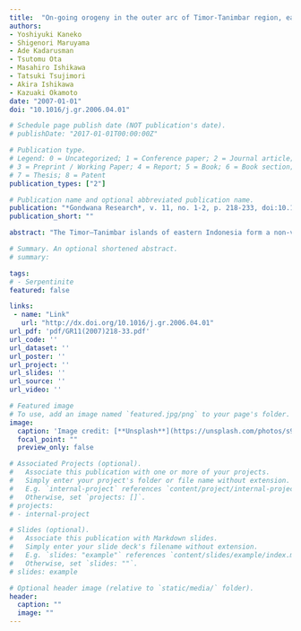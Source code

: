 ```yaml
---
title:  "On-going orogeny in the outer arc of Timor-Tanimbar region, eastern Indonesia"
authors:
- Yoshiyuki Kaneko
- Shigenori Maruyama
- Ade Kadarusman
- Tsutomu Ota
- Masahiro Ishikawa
- Tatsuki Tsujimori
- Akira Ishikawa
- Kazuaki Okamoto
date: "2007-01-01"
doi: "10.1016/j.gr.2006.04.01"

# Schedule page publish date (NOT publication's date).
# publishDate: "2017-01-01T00:00:00Z"

# Publication type.
# Legend: 0 = Uncategorized; 1 = Conference paper; 2 = Journal article;
# 3 = Preprint / Working Paper; 4 = Report; 5 = Book; 6 = Book section;
# 7 = Thesis; 8 = Patent
publication_types: ["2"]

# Publication name and optional abbreviated publication name.
publication: "*Gondwana Research*, v. 11, no. 1-2, p. 218-233, doi:10.1016/j.gr.2006.04.013"
publication_short: ""

abstract: "The Timor–Tanimbar islands of eastern Indonesia form a non-volcanic arc in front of a 7 km deep fore-arc basin that separates it from a volcanic inner arc. The Timor–Tanimbar Islands expose one of the youngest high P/T metamorphic belts in the world, providing us with an excellent opportunity to study the inception of orogenic processes, undisturbed by later tectonic events. Structural and petrological studies of the high P/T metamorphic belt show that both deformation and metamorphic grade increase towards the centre of the 1 km thick crystalline belt. Kinematic indicators exhibit top-to-the-north sense of shear along the subhorizontal upper boundaries and top-to-the-south sense in the bottom boundaries of the high P/T metamorphic belt. Overall configuration suggests that the high P/T metamorphic rocks extruded as a thin sheet into a space between overlying ophiolites and underlying continental shelf sediments. Petrological study further illustrates that the central crystalline unit underwent a Barrovian-type overprint of the original high P/T metamorphic assemblages during wedge extrusion, and the metamorphic grade ranged from pumpellyite-actinolite to upper amphibolite facies. Quaternary uplift, marked by elevation of recent reefs, was estimated to be about 1260 m in Timor in the west and decreases toward Tanimbar in the east. In contrast, radiometric ages for the high P/T metamorphic rocks suggest that the exhumation of the high P/T metamorphic belt started in western Timor in Late Miocene time and migrated toward the east. Thus, the tectonic evolution of this region is diachronous and youngs to the east. We conclude that the deep-seated high P/T metamorphic belt extrudes into shallow crustal levels as a first step, followed by doming at a later stage. The so-called ‘mountain building’ process is restricted to the second stage. We attribute this Quaternary rapid uplift to rebound of the subducting Australian continental crust beneath Timor after it achieved positive buoyancy, due to break-off of the oceanic slab fringing the continental crust. In contrast, Tanimbar in the east has not yet been affected by later doming. A wide spectrum of processes, starting from extrusion of the high P/T metamorphic rocks and ending with the later doming due to slab break-off, can be observed in the Timor–Tanimbar region."

# Summary. An optional shortened abstract.
# summary: 

tags: 
# - Serpentinite
featured: false

links:
 - name: "Link"
   url: "http://dx.doi.org/10.1016/j.gr.2006.04.01"
url_pdf: 'pdf/GR11(2007)218-33.pdf'
url_code: ''
url_dataset: ''
url_poster: ''
url_project: ''
url_slides: ''
url_source: ''
url_video: ''

# Featured image
# To use, add an image named `featured.jpg/png` to your page's folder. 
image: 
  caption: 'Image credit: [**Unsplash**](https://unsplash.com/photos/s9CC2SKySJM)'
  focal_point: ""
  preview_only: false

# Associated Projects (optional).
#   Associate this publication with one or more of your projects.
#   Simply enter your project's folder or file name without extension.
#   E.g. `internal-project` references `content/project/internal-project/index.md`.
#   Otherwise, set `projects: []`.
# projects:
# - internal-project

# Slides (optional).
#   Associate this publication with Markdown slides.
#   Simply enter your slide deck's filename without extension.
#   E.g. `slides: "example"` references `content/slides/example/index.md`.
#   Otherwise, set `slides: ""`.
# slides: example

# Optional header image (relative to `static/media/` folder).
header:
  caption: ""
  image: ""
---
```

